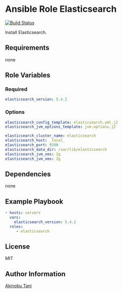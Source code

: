Ansible Role Elasticsearch
=========
[![Build Status](https://travis-ci.org/akinobu-tani/ansible-role-elasticsearch.svg?branch=master)](https://travis-ci.org/akinobu-tani/ansible-role-elasticsearch)

Install Elasticsearch.

Requirements
------------

none

Role Variables
--------------

### Required

``` yaml
elasticsearch_version: 5.4.2
```

### Options

``` yaml
elasticsearch_config_template: elasticsearch.yml.j2
elasticsearch_jvm_options_template: jvm.options.j2

elasticsearch_cluster_name: elasticsearch
elasticsearch_host: _local_
elasticsearch_port: 9200
elasticsearch_data_dir: /var/lib/elasticsearch
elasticsearch_jvm_xms: 2g
elasticsearch_jvm_xmx: 2g
```

Dependencies
------------

none

Example Playbook
----------------

``` yaml
- hosts: servers
  vars:
    elasticsearch_version: 5.4.2
  roles:
     - elasticsearch
```


License
-------

MIT

Author Information
------------------

[Akinobu Tani](http://github.com/akinobu-tani)
